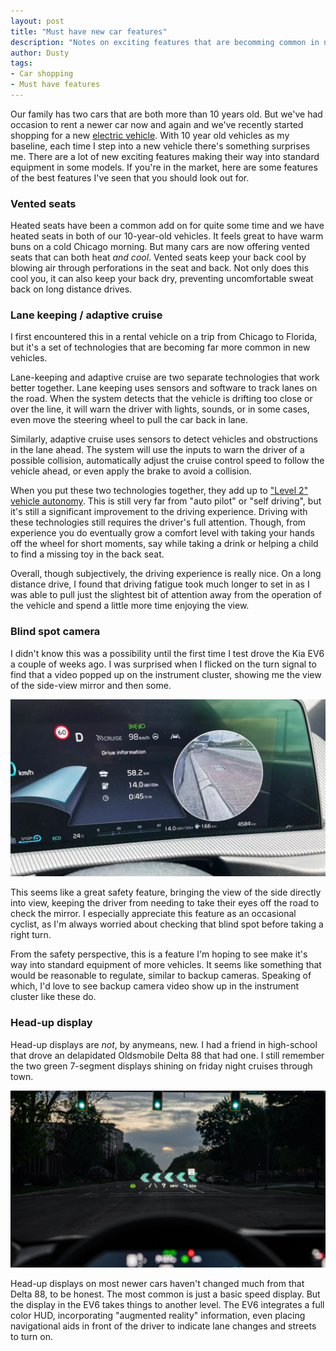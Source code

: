 ```yaml
---
layout: post
title: "Must have new car features"
description: "Notes on exciting features that are becomming common in newer vehicles that we want to look out for when evaluating car options."
author: Dusty
tags:
- Car shopping
- Must have features
---
```


Our family has two cars that are both more than 10 years old. But we've had
occasion to rent a newer car now and again and we've recently started shopping
for a new [electric vehicle](/2023/01/11/electric-vehicle-search). With 10 year
old vehicles as my baseline, each time I step into a new vehicle there's
something surprises me. There are a lot of new exciting features making their
way into standard equipment in some models. If you're in the market, here are
some features of the best features I've seen that you should look out for.

### Vented seats

Heated seats have been a common add on for quite some time and we have heated
seats in both of our 10-year-old vehicles. It feels great to have warm buns on
a cold Chicago morning. But many cars are now offering vented seats that can
both heat _and cool_. Vented seats keep your back cool by blowing air through
perforations in the seat and back. Not only does this cool you, it can also
keep your back dry, preventing uncomfortable sweat back on long distance
drives.

### Lane keeping / adaptive cruise

I first encountered this in a rental vehicle on a trip from Chicago to Florida,
but it's a set of technologies that are becoming far more common in new
vehicles.

Lane-keeping and adaptive cruise are two separate technologies that work better
together. Lane keeping uses sensors and software to track lanes on the road.
When the system detects that the vehicle is drifting too close or  over the
line, it will warn the driver with lights, sounds, or in some cases, even move
the steering wheel to pull the car back in lane.

Similarly, adaptive cruise uses sensors to detect vehicles and obstructions in
the lane ahead. The system will use the inputs to warn the driver of a possible
collision, automatically adjust the cruise control speed to follow the vehicle
ahead, or even apply the brake to avoid a collision.

When you put these two technologies together, they add up to
["Level 2" vehicle autonomy](https://www.synopsys.com/automotive/autonomous-driving-levels.html).
This is still very far from "auto pilot" or "self driving", but it's still
a significant improvement to the driving experience. Driving with these
technologies still requires the driver's full attention. Though, from
experience you do eventually grow a comfort level with taking your hands off
the wheel for short moments, say while taking a drink or helping a child to
find a missing toy in the back seat.

Overall, though subjectively, the driving experience is really nice. On a long
distance drive, I found that driving fatigue took much longer to set in as I
was able to pull just the slightest bit of attention away from the operation
of the vehicle and spend a little more time enjoying the view.

### Blind spot camera

I didn't know this was a possibility until the first time I test drove the Kia
EV6 a couple of weeks ago. I was surprised when I flicked on the turn signal
to find that a video popped up on the instrument cluster, showing me the view
of the side-view mirror and then some.

![EV6 Blind Spot Camera](/img/posts/car-features/ev6-blindspot-camera.webp)

This seems like a great safety feature, bringing the view of the side directly
into view, keeping the driver from needing to take their eyes off the road to
check the mirror. I especially appreciate this feature as an occasional
cyclist, as I'm always worried about checking that blind spot before taking a
right turn.

From the safety perspective, this is a feature I'm hoping to see make it's way
into standard equipment of more vehicles. It seems like something that would
be reasonable to regulate, similar to backup cameras. Speaking of which, I'd
love to see backup camera video show up in the instrument cluster like these
do.

### Head-up display

Head-up displays are _not_, by anymeans, new. I had a friend in high-school
that drove an delapidated Oldsmobile Delta 88 that had one. I still remember
the two green 7-segment displays shining on friday night cruises through town.

![EV6 Head-up display](/img/posts/car-features/head-up-display.webp)

Head-up displays on most newer cars haven't changed much from that Delta 88, to
be honest. The most common is just a basic speed display. But the display in the
EV6 takes things to another level. The EV6 integrates a full color HUD,
incorporating "augmented reality" information, even placing navigational aids in
front of the driver to indicate lane changes and streets to turn on.
